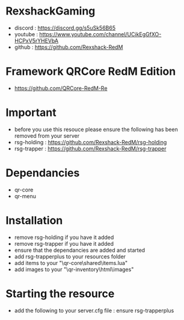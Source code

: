 # RexshackGaming
- discord : https://discord.gg/s5uSk56B65
- youtube : https://www.youtube.com/channel/UCikEgGfXO-HCPxV5rYHEVbA
- github : https://github.com/Rexshack-RedM

# Framework QRCore RedM Edition
- https://github.com/QRCore-RedM-Re

# Important
- before you use this resouce please ensure the following has been removed from your server
- rsg-holding : https://github.com/Rexshack-RedM/rsg-holding
- rsg-trapper : https://github.com/Rexshack-RedM/rsg-trapper

# Dependancies
- qr-core
- qr-menu

# Installation
- remove rsg-holding if you have it added
- remove rsg-trapper if you have it added
- ensure that the dependancies are added and started
- add rsg-trapperplus to your resources folder
- add items to your "\qr-core\shared\items.lua"
- add images to your "\qr-inventory\html\images"

# Starting the resource
- add the following to your server.cfg file : ensure rsg-trapperplus
